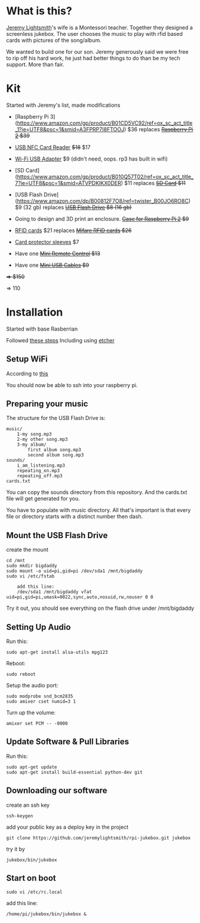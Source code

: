 What is this?
=============

[Jeremy Lightsmith](https://github.com/jeremylightsmith)'s wife is a Montessori teacher. Together they designed a screenless jukebox. The user chooses the music to play with rfid based cards with pictures of the song/album.

We wanted to build one for our son. Jeremy generously said we were free to rip off his hard work, he just had better things to do than be my tech support. More than fair.

Kit
===

Started with Jeremy's list, made modifications

* [Raspberry Pi 3] (https://www.amazon.com/gp/product/B01CD5VC92/ref=ox_sc_act_title_1?ie=UTF8&psc=1&smid=A3FPRP7I8FTOOJ)  $36 replaces ~~[Raspberry Pi 2](http://www.amazon.com/gp/product/B00T2U7R7I?psc=1&redirect=true&ref_=oh_aui_detailpage_o07_s00) $39~~ 

* [USB NFC Card Reader](http://www.amazon.com/gp/product/B00BYKPHSU?psc=1&redirect=true&ref_=oh_aui_detailpage_o04_s00) ~~$18~~ $17

* [Wi-Fi USB Adapter](http://www.amazon.com/gp/product/B003MTTJOY?psc=1&redirect=true&ref_=oh_aui_detailpage_o07_s00) $9 (didn't need, oops. rp3 has built in wifi)

* [SD Card] (https://www.amazon.com/gp/product/B010Q57T02/ref=ox_sc_act_title_7?ie=UTF8&psc=1&smid=ATVPDKIKX0DER) $11 replaces ~~[SD Card](http://www.amazon.com/gp/product/B00M55C0LK?psc=1&redirect=true&ref_=oh_aui_detailpage_o07_s00) $11~~ 

* [USB Flash Drive] (https://www.amazon.com/dp/B00812F7O8/ref=twister_B00JO6RO8C)  $9 (32 gb) replaces ~~[USB Flash Drive](http://www.amazon.com/gp/product/B005FYNSZA?psc=1&redirect=true&ref_=oh_aui_detailpage_o08_s00) $8 (16 gb)~~ 

* Going to design and 3D print an enclosure. ~~[Case for Raspberry Pi 2](http://www.amazon.com/Official-Raspberry-Pi-Foundation-Model/dp/B00ZW4RKFM/ref=pd_sim_147_11?ie=UTF8&dpID=21Vhd3vo7FL&dpSrc=sims&preST=_AC_UL160_SR160%2C160_&refRID=1ZKG2697ATZRSE53RKYA) $9~~ 

* [RFID cards](https://www.amazon.com/gp/product/B01H5L05RY/ref=ox_sc_act_title_4?ie=UTF8&psc=1&smid=A3WEW9HYH3EA1) $21 replaces ~~[Mifare RFID cards](http://www.amazon.com/gp/product/B00NN6UTKY?psc=1&redirect=true&ref_=oh_aui_detailpage_o06_s00) $26~~

* [Card protector sleeves](http://www.amazon.com/gp/product/B00B7TUIFA?psc=1&redirect=true&ref_=oh_aui_detailpage_o04_s00) $7

* Have one ~~[Mini Remote Control](http://www.amazon.com/gp/product/B00RBGB91K?psc=1&redirect=true&ref_=oh_aui_detailpage_o03_s00) $13~~ 

* Have one ~~[Mini USB Cables](http://www.amazon.com/gp/product/B007NLW3C2?psc=1&redirect=true&ref_=oh_aui_detailpage_o02_s00) $9~~ 


~~=> $150~~

=> 110





Installation
============

Started with base Rasberrian

Followed [these steps](https://www.raspberrypi.org/learning/software-guide/quickstart/)
Including using [etcher](https://www.etcher.io/)

Setup WiFi
----------

According to [this](https://techblog.willshouse.com/2013/06/11/solved-raspbian-with-edimax-ew-7811un-wifi-adapter-and-802-1x-authentication/)

You should now be able to ssh into your raspberry pi.

Preparing your music
--------------------

The structure for the USB Flash Drive is:

    music/
        1-my song.mp3
        2-my other song.mp3
        3-my album/
            first album song.mp3
            second album song.mp3
    sounds/
        i_am_listening.mp3
        repeating_on.mp3
        repeating_off.mp3
    cards.txt

You can copy the sounds directory from this repository. And the cards.txt file will get generated for you.

You have to populate with music directory. All that's important is that every file or directory starts with a distinct number then dash.


Mount the USB Flash Drive
-------------------------

create the mount

    cd /mnt
    sudo mkdir bigdaddy
    sudo mount -o uid=pi,gid=pi /dev/sda1 /mnt/bigdaddy
    sudo vi /etc/fstab

        add this line:
        /dev/sda1 /mnt/bigdaddy vfat uid=pi,gid=pi,umask=0022,sync,auto,nosuid,rw,nouser 0 0

Try it out, you should see everything on the flash drive under /mnt/bigdaddy

Setting Up Audio
----------------

Run this: 

    sudo apt-get install alsa-utils mpg123

Reboot:

    sudo reboot

Setup the audio port:

    sudo modprobe snd_bcm2835
    sudo amixer cset numid=3 1

Turn up the volume:

    amixer set PCM -- -0000

Update Software & Pull Libraries
--------------------------------

Run this:

    sudo apt-get update
    sudo apt-get install build-essential python-dev git

Downloading our software
------------------------

create an ssh key

    ssh-keygen

add your public key as a deploy key in the project

    git clone https://github.com/jeremylightsmith/rpi-jukebox.git jukebox

try it by

    jukebox/bin/jukebox

<!-- 
sudo apt-get install python-dev python-pip gcc
sudo apt-get install linux-headers-$(uname -r)
 -->

Start on boot
-------------

    sudo vi /etc/rc.local

add this line:

    /home/pi/jukebox/bin/jukebox &

